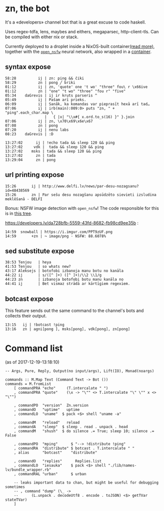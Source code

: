 # zn, the bot
It's a «developers» channel bot that is a great excuse to code haskell.

Uses regex-tdfa, lens, maybes and eithers, megaparsec, http-client-tls.
Can be compiled with either nix or stack.

Currently deployed to a droplet inside a NixOS-built container[(read more)](https://raitis.veinbahs.lv/posts/2017-10-11-building-docker-containers-with-nixos.html),
together with the [`open_nsfw`](https://github.com/yahoo/open_nsfw) neural network, also wrapped in a [container](https://github.com/siers/zn/blob/master/lib/opennsfw-caffe-server/Dockerfile).

## syntax expose
    58:28          ij | zn: ping && čiki
    58:29          zn | pong ╱ briki
    01:12          ij | zn, 'quote' one 't wo' "three" fou\ r \x66ive
    01:12          zn | "one" "t wo" "three" "fou r" "five"
    05:34    daGrevis | ij ir kruts parseris ^
    05:49          ij | Pašam arī prieks.
    06:09          ij | Sanāk, ka komandas var pieprasīt hexā arī tad…
    07:06          ij | irb(main):009:0> puts "zn, " + "ping".each_char.map \
                      |   { |x| "\\x#{ x.ord.to_s(16) }" }.join
    07:06          ij | zn, \x70\x69\x6e\x67
    07:08          zn | pong
    07:20          ij | nenu labs
    08:23    daGrevis | :D

    13:27:02      ij | !echo tada && sleep 120 && ping
    13:27:02     vdk |  tada && sleep 120 && ping
    13:27:02    msks | tada && sleep 120 && ping
    13:27:02      zn | tada
    13:29:04      zn | pong

## url printing expose
    15:26       ij | http://www.delfi.lv/news/par-desu-nozagsanu?id=48438569
    15:26       zn | Par sešu desu nozagšanu apsūdzēto sievieti izsludina meklēšanā - DELFI

Bonus: NSFW image detection with `open_nsfw`! The code responsible for this is in [this tree](https://github.com/siers/zn/tree/master/src/Zn/Commands/URL).

https://developers.lv/da728bfb-5559-43fd-8682-fb98cd9ee35b :

    14:59  snowball | https://i.imgur.com/PPT9zUF.png
    14:59       +zn | ¬ image/png · NSFW: 88.6078%

## sed substitute expose
    38:53 Tenjou   | heya
    41:53 Tenjou   | so whats new?
    43:17 Aleksejs | botofobi izbanoja manu botu no kanāla
    44:22 ij       | s/([^ ]+) ([^ ]+)/\\2 \\1/g
    44:23 zn       | izbanoja botofobi botu manu kanāla no
    44:41 ij       | Bet vismaz strādā ar kārtīgiem regexiem.

## botcast expose
This feature sends out the same command to the channel's bots and collects their output.

    13:15   ij | !botcast !ping
    13:16   zn | agni[pong ], msks[pong], vdk[pong], zn[pong]

# Command list
(as of 2017-12-19-13:18:10)

    -- Args, Pure, Reply, Output(no input/args), Lift(IO), Monad(noargs)

    commands :: M.Map Text (Command Text -> Bot ())
    commands = M.fromList
        [ commandPRA "echo"     (T.intercalate " ")
        , commandPRA "quote"    (\x -> "\"" <> T.intercalate "\" \"" x <> "\"")

        , commandPO  "version"  Zn.version
        , commandO   "uptime"   uptime
        , commandLO  "uname"  $ pack <$> shell "uname -a"

        , commandM   "reload"   reload
        , commandA   "sleep"  $ sleep . read . unpack . head
        , commandM   "shush"  $ do silence .= True; sleep 10; silence .= False

        , commandPO  "mping"      $ "--> !distribute !ping"
        , commandRA  "distribute" $ botcast . T.intercalate " "
        , alias      "botcast"    "distribute"

        , commandO   "replies"      Replies.list
        , commandLO  "iesauka"    $ pack <$> shell "./lib/names-lv/bundle_wrapper.rb"
        , commandRAL "urban"      $ urban

        -- leaks important data to chan, but might be useful for debugging sometimes
        -- , command "dump" (\_ ->
        --      (L.unpack . decodeUtf8 . encode . toJSON) <$> getTVar stateTVar)
        ]
